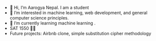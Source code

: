 - 👋 Hi, I’m Aarogya Nepal. I am a student
- 👀 I’m interested in machine learning, web development, and general computer science principles.
- 🌱 I’m currently learning machine learning .
- SAT 1550 🥶🥶
- Future projects: Airbnb clone, simple substitution cipher methodology


<!---
Aarogya27/Aarogya27 is a ✨ special ✨ repository because its `README.md` (this file) appears on your GitHub profile.
You can click the Preview link to take a look at your changes.
--->
